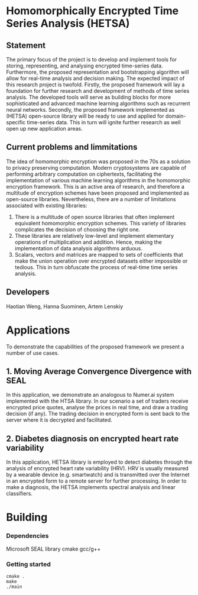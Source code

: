 # Homomorphically Encrypted Time Series Analysis (HETSA)

## Statement 
The primary focus of the project is to develop and implement tools for storing, representing, and analysing encrypted time-series data. Furthermore, the proposed representation and bootstrapping algorithm will allow for real-time analysis and decision making. The expected impact of this research project is twofold. Firstly, the proposed framework will lay a foundation for further research and development of methods of time series analysis. The developed tools will serve as building blocks for more sophisticated and advanced machine learning algorithms such as recurrent neural networks. Secondly, the proposed framework implemented as (HETSA) open-source library will be ready to use and applied for domain-specific time-series data. This in turn will ignite further research as well open up new application areas.

## Current problems and limmitations

The idea of homomorphic encryption was proposed in the 70s as a solution to privacy preserving computation. Modern cryptosystems are capable of performing arbitrary computation on ciphertexts, facilitating the implementation of various machine learning algorithms in the homomorphic encryption framework. This is an active area of research, and therefore a multitude of encryption schemes have been proposed and implemented as open-source libraries.   Nevertheless, there are a number of limitations associated with existing libraries:

1. There is a multitude of open source libraries that often implement equivalent homomorphic encryption schemes. This variety of libraries complicates the decision of choosing the right one.
2. These libraries are relatively low-level and implement elementary operations of multiplication and addition. Hence, making the implementation of data analysis algorithms arduous.
3. Scalars, vectors and matrices are mapped to sets of coefficients that make the union operation over encrypted datasets either impossible or tedious. This in turn obfuscate the process of real-time time series analysis.

## Developers

Haotian Weng, Hanna Suominen, Artem Lenskiy


# Applications
To demonstrate the capabilities of the proposed framework we present a number of use cases.

## 1. Moving Average Convergence Divergence with SEAL

In this application, we demonstrate an analogous to Numer.ai system implemented with the HTSA library. In our scenario a set of traders receive encrypted price quotes, analyse the prices in real time, and draw a trading decision (if any). The trading decision in encrypted form is sent back to the server where it is decrypted and facilitated.

## 2. Diabetes diagnosis on encrypted heart rate variability

In this application, HETSA library is employed to detect diabetes through the analysis of encrypted heart rate variability (HRV). HRV is usually measured by a wearable device (e.g. smartwatch) and is transmitted over the Internet in an encrypted form to a remote server for further processing. In order to make a diagnosis, the HETSA implements spectral analysis and linear classifiers. 

# Building

### Dependencies
Microsoft SEAL library
cmake
gcc/g++
### Getting started
````
cmake .
make
./main
````
